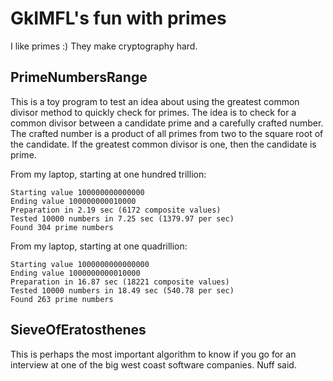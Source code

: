# GkIMFL's fun with primes

I like primes :)  They make cryptography hard.

## PrimeNumbersRange

This is a toy program to test an idea about using the greatest common
divisor method to quickly check for primes.  The idea is to check for
a common divisor between a candidate prime and a carefully crafted
number.  The crafted number is a product of all primes from two to the
square root of the candidate.  If the greatest common divisor is one,
then the candidate is prime.

From my laptop, starting at one hundred trillion:

    Starting value 100000000000000
    Ending value 100000000010000
    Preparation in 2.19 sec (6172 composite values)
    Tested 10000 numbers in 7.25 sec (1379.97 per sec)
    Found 304 prime numbers

From my laptop, starting at one quadrillion:

    Starting value 1000000000000000
    Ending value 1000000000010000
    Preparation in 16.87 sec (18221 composite values)
    Tested 10000 numbers in 18.49 sec (540.78 per sec)
    Found 263 prime numbers

## SieveOfEratosthenes

This is perhaps the most important algorithm to know if you go for an
interview at one of the big west coast software companies.  Nuff said.

